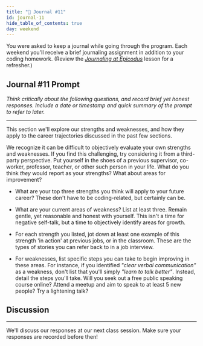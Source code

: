 ```yaml
---
title: "📓 Journal #11"
id: journal-11
hide_table_of_contents: true
day: weekend
---
```


You were asked to keep a journal while going through the program. Each weekend you'll receive a brief journaling assignment in addition to your coding homework. (Review the _[Journaling at Epicodus](/introduction-to-programming/git-html-and-css/homework-journaling-at-epicodus)_ lesson for a refresher.)

## Journal #11 Prompt

_Think critically about the following questions, and record brief yet honest responses. Include a date or timestamp and quick summary of the prompt to refer to later._

---

This section we'll explore our strengths and weaknesses, and how they apply to the career trajectories discussed in the past few sections.

We recognize it can be difficult to objectively evaluate your own strengths and weaknesses. If you find this challenging, try considering it from a third-party perspective. Put yourself in the shoes of a previous supervisor, co-worker, professor, teacher, or other such person in your life. What do you think _they_ would report as your strengths? What about areas for improvement?

* What are your top three strengths you think will apply to your future career? These don't have to be coding-related, but certainly can be.

* What are your current areas of weakness? List at least three. Remain gentle, yet reasonable and honest with yourself. This isn't a time for negative self-talk, but a time to objectively identify areas for growth.

* For each strength you listed, jot down at least one example of this strength 'in action' at previous jobs, or in the classroom. These are the types of stories you can refer back to in a job interview.

* For weaknesses, list specific steps you can take to begin improving in these areas. For instance, if you identified _"clear verbal communication"_ as a weakness, don't list that you'll simply _"learn to talk better"_. Instead, detail the steps you'll take. Will you seek out a free public speaking course online? Attend a meetup and aim to speak to at least 5 new people? Try a lightening talk?

## Discussion
---

We'll discuss our responses at our next class session. Make sure your responses are recorded before then!
